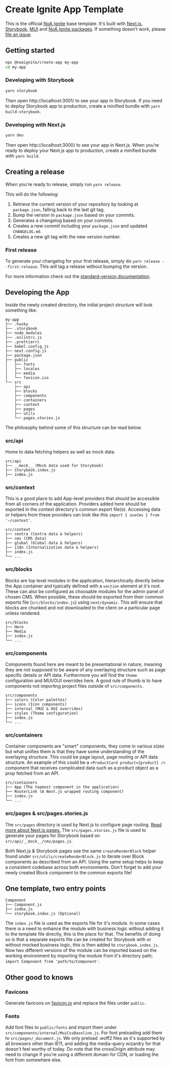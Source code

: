 # Create Ignite App Template

This is the official [NoA Ignite](https://noaignite.se/) base template. It's built with [Next.js](https://nextjs.org/), [Storybook](https://storybook.js.org/), [MUI](https://mui.com/) and [NoA Ignite packages](https://www.npmjs.com/org/noaignite).
If something doesn’t work, please [file an issue](https://github.com/noaignite/create-ignite-app/issues).

## Getting started

```sh
npx @noaignite/create-app my-app
cd my-app
```

### Developing with Storybook

```sh
yarn storybook
```

Then open http://localhost:3001/ to see your app in Storybook.
If you need to deploy Storybook app to production, create a minified bundle with `yarn build-storybook`.

### Developing with Next.js

```sh
yarn dev
```

Then open http://localhost:3000/ to see your app in Next.js.
When you’re ready to deploy your Next.js app to production, create a minified bundle with `yarn build`.

## Creating a release

When you're ready to release, simply run `yarn release`.

This will do the following:

1. Retrieve the current version of your repository by looking at `package.json`, falling back to the last git tag.
2. Bump the version in `package.json` based on your commits.
3. Generates a changelog based on your commits.
4. Creates a new commit including your `package.json` and updated `CHANGELOG.md`.
5. Creates a new git tag with the new version number.

### First release

To generate your changelog for your first release, simply do `yarn release --first-release`. This will tag a release without bumping the version.

For more information check out the [standard-version documentation](https://github.com/conventional-changelog/standard-version/blob/master/README.md).

## Developing the App

Inside the newly created directory, the initial project structure will look something like:

```
my-app
├── .husky
├── .storybook
├── node_modules
├── .eslintrc.js
├── .prettierrc
├── babel.config.js
├── next.config.js
├── package.json
├── public
│   ├── fonts
│   ├── locales
│   ├── media
│   └── favicon.ico
└── src
    ├── api
    ├── blocks
    ├── components
    ├── containers
    ├── context
    ├── pages
    ├── utils
    └── pages.stories.js
```

The philosophy behind some of this structure can be read below.

### src/api

Home to data fetching helpers as well as mock data.

```
src/api
├── __mock__ (Mock data used for Storybook)
├── storybook.index.js
├── index.js
```

### src/context

This is a good place to add App-level providers that should be accessible from all corners of the application. Providers added here should be exported in the context directory's common export file(s). Accessing data or helpers from these providers can look like this `import { useCms } from '~/context'`.

```
src/context
├── centra (Centra data & helpers)
├── cms (CMS data)
├── global (Global data & helpers)
├── i18n (Internalization data & helpers)
├── index.js
└── ...
```

### src/blocks

Blocks are top level modules in the application, hierarchically directly below the App container and typically defined with a `section` element at it's root. These can also be configured as choosable modules for the admin panel of chosen CMS. When possible, these should be exported from their common exports file (`src/blocks/index.js`) using `next/dynamic`. This will ensure that blocks are chunked and not downloaded to the client on a particular page unless rendered.

```
src/blocks
├── Hero
├── Media
├── index.js
└── ...
```

### src/components

Components found here are meant to be presentational in nature, meaning they are not supposed to be aware of any overlaying structure such as page specific details or API data. Furthermore you will find the `theme` configuration and MUI/OUI overrides here. A good rule of thumb is to have components not importing project files outside of `src/components`.

```
src/components
├── colors (Color palettes)
├── icons (Icon components)
├── internal (MUI & OUI overrides)
├── styles (Theme configuration)
├── index.js
└── ...
```

### src/containers

Container components are "smart" components, they come in various sizes but what unifies them is that they have some understanding of the overlaying structure. This could be page layout, page routing or API data structure. An example of this could be a `<ProductCard product={product} />` component that receives complicated data such as a product object as a prop fetched from an API.

```
src/containers
├── App (The topmost component in the application)
├── RouterLink (A Next.js wrapped routing component)
├── index.js
└── ...
```

### src/pages & src/pages.stories.js

The `src/pages` directory is used by Next.js to configure page routing. [Read more about Next.js pages.](https://nextjs.org/docs/basic-features/pages)
The `src/pages.stories.js` file is used to generate your pages for Storybook based on `src/api/__mock__/cms/pages.js`.

Both Next.js & Storybook pages use the same `createRenderBlock` helper found under `src/utils/createRenderBlock.js` to iterate over Block components as described from an API. Using the same setup helps to keep a consistent codebase across both environments. Don't forget to add your newly created Block component to the common exports file!

## One template, two entry points

```
Component
├── Component.js
├── index.js
└── storybook.index.js (Optional)
```

The `index.js` file is used as the exports file for it's module. In some cases there is a need to enhance the module with business logic without adding it to the template file directly, this is the place for that. The benefits of doing so is that a separate exports file can be created for Storybook with or without mocked business logic, this is then added to `storybook.index.js`. Now two different versions of the module can be imported based on the working environment by importing the module from it's directory path; `import Component from 'path/to/Component'`.

## Other good to knows

### Favicons

Generate favicons on [favicon.io](https://favicon.io/) and replace the files under `public`.

### Fonts

Add font files to `public/fonts` and import them under `src/components/internal/MuiCssBaseline.js`. For font preloading add them to `src/pages/_document.js`. We only preload .woff2 files as it's supported by all browsers other than IE11, and adding the media-query wizardry for that doesn't feel worthy of today. Do note that the crossOrigin attribute may need to change if you're using a different domain for CDN, or loading the font from somewhere else.
